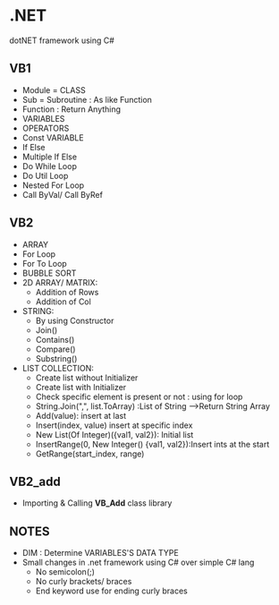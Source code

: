# .NET
dotNET framework using C#

## VB1
- Module = CLASS
- Sub = Subroutine : As like Function
- Function : Return Anything
- VARIABLES
- OPERATORS
- Const VARIABLE
- If Else
- Multiple If Else
- Do While Loop
- Do Util Loop
- Nested For Loop
- Call ByVal/ Call ByRef


## VB2
- ARRAY
- For Loop
- For To Loop
- BUBBLE SORT
- 2D ARRAY/ MATRIX:
    - Addition of Rows
    - Addition of Col
- STRING:
    - By using Constructor
    - Join()
    - Contains()
    - Compare()
    - Substring()
- LIST COLLECTION:
    - Create list without Initializer
    - Create list with Initializer
    - Check specific element is present or not : using for loop
    - String.Join(",", list.ToArray) :List of String -->Return String Array
    - Add(value): insert at last
    - Insert(index, value) insert at specific index
    - New List(Of Integer)({val1, val2}): Initial list
    - InsertRange(0, New Integer() {val1, val2}):Insert ints at the start
    - GetRange(start_index, range)


## VB2_add 
- Importing & Calling <b>VB_Add</b> class library


## NOTES
- DIM : Determine VARIABLES'S DATA TYPE
- Small changes in .net framework using C# over simple C# lang
    - No semicolon(;) 
    - No curly brackets/ braces
    - End keyword use for ending curly braces